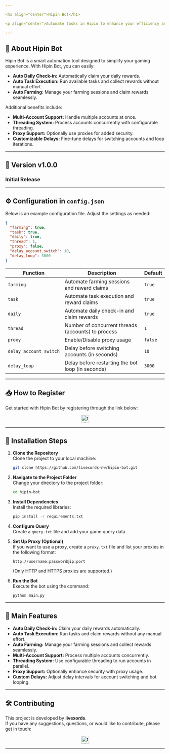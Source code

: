 ```yaml
---

<h1 align="center">Hipin Bot</h1>

<p align="center">Automate tasks in Hipin to enhance your efficiency and maximize your results!</p>

---
```


## 🚀 About Hipin Bot

Hipin Bot is a smart automation tool designed to simplify your gaming experience. With Hipin Bot, you can easily:

- **Auto Daily Check-in:** Automatically claim your daily rewards.
- **Auto Task Execution:** Run available tasks and collect rewards without manual effort.
- **Auto Farming:** Manage your farming sessions and claim rewards seamlessly.

Additional benefits include:

- **Multi-Account Support:** Handle multiple accounts at once.
- **Threading System:** Process accounts concurrently with configurable threading.
- **Proxy Support:** Optionally use proxies for added security.
- **Customizable Delays:** Fine-tune delays for switching accounts and loop iterations.

---

## 🌟 Version v1.0.0

### Initial Release

---

## ⚙️ Configuration in `config.json`

Below is an example configuration file. Adjust the settings as needed:

```json
{
  "farming": true,
  "task": true,
  "daily": true,
  "thread": 1,
  "proxy": false,
  "delay_account_switch": 10,
  "delay_loop": 3000
}
```

| **Function**           | **Description**                                        | **Default** |
| ---------------------- | ------------------------------------------------------ | ----------- |
| `farming`              | Automate farming sessions and reward claims            | `true`      |
| `task`                 | Automate task execution and reward claims              | `true`      |
| `daily`                | Automate daily check-in and claim rewards              | `true`      |
| `thread`               | Number of concurrent threads (accounts) to process     | `1`         |
| `proxy`                | Enable/Disable proxy usage                             | `false`     |
| `delay_account_switch` | Delay before switching accounts (in seconds)           | `10`        |
| `delay_loop`           | Delay before restarting the bot loop (in seconds) | `3000`      |

---

## 📥 How to Register

Get started with Hipin Bot by registering through the link below:

<div align="center">
  <a href="https://t.me/hi_PIN_bot/app?startapp=pAuthDl" target="_blank">
    <img src="https://img.shields.io/static/v1?message=Register&logo=telegram&label=&color=2CA5E0&logoColor=white&style=for-the-badge" height="25" alt="telegram logo" />
  </a>
</div>

---

## 📖 Installation Steps

1. **Clone the Repository**  
   Clone the project to your local machine:

   ```bash
   git clone https://github.com/livexords-nw/hipin-bot.git
   ```

2. **Navigate to the Project Folder**  
   Change your directory to the project folder:

   ```bash
   cd hipin-bot
   ```

3. **Install Dependencies**  
   Install the required libraries:

   ```bash
   pip install -r requirements.txt
   ```

4. **Configure Query**  
   Create a `query.txt` file and add your game query data.

5. **Set Up Proxy (Optional)**  
   If you want to use a proxy, create a `proxy.txt` file and list your proxies in the following format:

   ```
   http://username:password@ip:port
   ```

   (Only HTTP and HTTPS proxies are supported.)

6. **Run the Bot**  
   Execute the bot using the command:

   ```bash
   python main.py
   ```

---

## 🚀 Main Features

- **Auto Daily Check-in:** Claim your daily rewards automatically.
- **Auto Task Execution:** Run tasks and claim rewards without any manual effort.
- **Auto Farming:** Manage your farming sessions and collect rewards seamlessly.
- **Multi-Account Support:** Process multiple accounts concurrently.
- **Threading System:** Use configurable threading to run accounts in parallel.
- **Proxy Support:** Optionally enhance security with proxy usage.
- **Custom Delays:** Adjust delay intervals for account switching and bot looping.

---

## 🛠 Contributing

This project is developed by **livexords**.  
If you have any suggestions, questions, or would like to contribute, please get in touch:

<div align="center">
  <a href="https://t.me/livexordsscript" target="_blank">
    <img src="https://img.shields.io/static/v1?message=Livexords&logo=telegram&label=&color=2CA5E0&logoColor=white&style=for-the-badge" height="25" alt="telegram logo" />
  </a>
</div>

---
